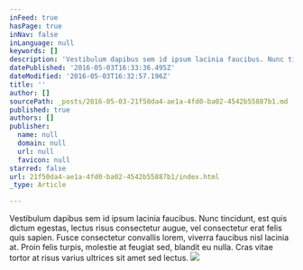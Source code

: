 ```yaml
---
inFeed: true
hasPage: true
inNav: false
inLanguage: null
keywords: []
description: 'Vestibulum dapibus sem id ipsum lacinia faucibus. Nunc tincidunt, est quis dictum egestas, lectus risus consectetur augue, vel consectetur erat felis quis sapien. Fusce consectetur convallis lorem, viverra faucibus nisl lacinia at. Proin felis turpis, molestie at feugiat sed, blandit eu nulla. Cras vitae tortor at risus varius ultrices sit amet sed lectus. '
datePublished: '2016-05-03T16:33:36.495Z'
dateModified: '2016-05-03T16:32:57.196Z'
title: ''
author: []
sourcePath: _posts/2016-05-03-21f50da4-ae1a-4fd0-ba02-4542b55887b1.md
published: true
authors: []
publisher:
  name: null
  domain: null
  url: null
  favicon: null
starred: false
url: 21f50da4-ae1a-4fd0-ba02-4542b55887b1/index.html
_type: Article

---
```

Vestibulum dapibus sem id ipsum lacinia faucibus. Nunc tincidunt, est quis dictum egestas, lectus risus consectetur augue, vel consectetur erat felis quis sapien. Fusce consectetur convallis lorem, viverra faucibus nisl lacinia at. Proin felis turpis, molestie at feugiat sed, blandit eu nulla. Cras vitae tortor at risus varius ultrices sit amet sed lectus.
![](https://the-grid-user-content.s3-us-west-2.amazonaws.com/9904d94f-1fab-4af5-9c85-6ecac19d3330.jpg)